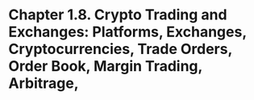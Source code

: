 # Chapter 1.8. Crypto Trading and Exchanges: Platforms, Exchanges, Cryptocurrencies, Trade Orders, Order Book, Margin Trading, Arbitrage, 


